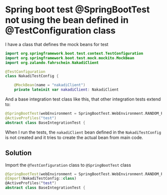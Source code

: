 # Spring boot test @SpringBootTest not using the bean defined in @TestConfiguration class

I have a class that defines the mock beans for test

``` kotlin
import org.springframework.boot.test.context.TestConfiguration
import org.springframework.boot.test.mock.mockito.MockBean
import org.zalando.fahrschein.NakadiClient

@TestConfiguration
class NakadiTestConfig {

    @MockBean(name = "nakadiClient")
    private lateinit var nakadiClient: NakadiClient
```

And a base integration test class like this, that other integration tests extend to: 

``` kotlin
@SpringBootTest(webEnvironment = SpringBootTest.WebEnvironment.RANDOM_PORT)
@ActiveProfiles("test")
abstract class BaseIntegrationTest {
```

When I run the tests, the `nakadiClient` bean defined in the `NakadiTestConfig` is not created and it tries to create the actual bean from main code.


## Solution

Import the `@TestConfiguration` class to `@SpringBootTest` class

``` kotlin title="BaseIntegrationTest.kt"
@SpringBootTest(webEnvironment = SpringBootTest.WebEnvironment.RANDOM_PORT)
@Import(NakadiTestConfig::class)
@ActiveProfiles("test")
abstract class BaseIntegrationTest {
```